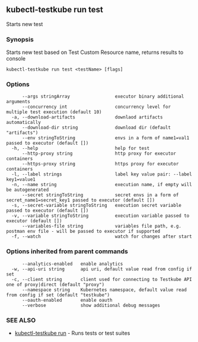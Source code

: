 ## kubectl-testkube run test

Starts new test

### Synopsis

Starts new test based on Test Custom Resource name, returns results to console

```
kubectl-testkube run test <testName> [flags]
```

### Options

```
      --args stringArray                 executor binary additional arguments
      --concurrency int                  concurrency level for multiple test execution (default 10)
  -a, --download-artifacts               downlaod artifacts automatically
      --download-dir string              download dir (default "artifacts")
      --env stringToString               envs in a form of name1=val1 passed to executor (default [])
  -h, --help                             help for test
      --http-proxy string                http proxy for executor containers
      --https-proxy string               https proxy for executor containers
  -l, --label strings                    label key value pair: --label key1=value1
  -n, --name string                      execution name, if empty will be autogenerated
      --secret stringToString            secret envs in a form of secret_name1=secret_key1 passed to executor (default [])
  -s, --secret-variable stringToString   execution secret variable passed to executor (default [])
  -v, --variable stringToString          execution variable passed to executor (default [])
      --variables-file string            variables file path, e.g. postman env file - will be passed to executor if supported
  -f, --watch                            watch for changes after start
```

### Options inherited from parent commands

```
      --analytics-enabled   enable analytics
  -w, --api-uri string      api uri, default value read from config if set
  -c, --client string       client used for connecting to Testkube API one of proxy|direct (default "proxy")
      --namespace string    Kubernetes namespace, default value read from config if set (default "testkube")
      --oauth-enabled       enable oauth
      --verbose             show additional debug messages
```

### SEE ALSO

* [kubectl-testkube run](kubectl-testkube_run.md)	 - Runs tests or test suites

